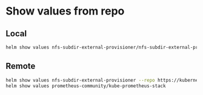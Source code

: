 # Show values from repo
## Local
```bash
helm show values nfs-subdir-external-provisioner/nfs-subdir-external-provisioner
```
## Remote
```bash
helm show values nfs-subdir-external-provisioner --repo https://kubernetes-sigs.github.io/nfs-subdir-external-provisioner
helm show values prometheus-community/kube-prometheus-stack
```